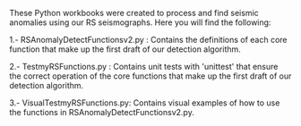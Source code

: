 These Python workbooks were created to process and find seismic anomalies using our RS seismographs. Here you will find the following:

1.- RSAnomalyDetectFunctionsv2.py : Contains the definitions of each core function that make up the first draft of our detection algorithm.

2.- TestmyRSFunctions.py : Contains unit tests with 'unittest' that ensure the correct operation of the core functions that make up the first draft of our detection algorithm.

3.- VisualTestmyRSFunctions.py: Contains visual examples of how to use the functions in RSAnomalyDetectFunctionsv2.py.
